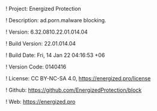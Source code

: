 ! Project: Energized Protection

! Description: ad.porn.malware blocking.

! Version: 6.32.0810.22.01.014.04

! Build Version: 22.01.014.04

! Build Date: Fri, 14 Jan 22 04:16:53 +06

! Version Code: 0140416

! License: CC BY-NC-SA 4.0, https://energized.pro/license

! Github: https://github.com/EnergizedProtection/block

! Web: https://energized.pro

